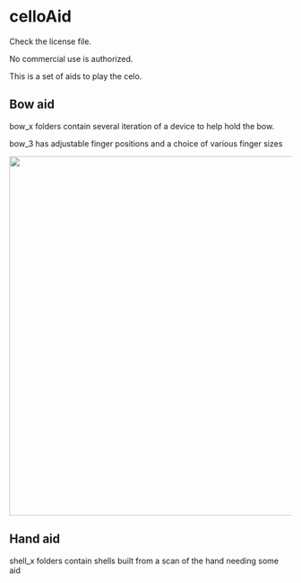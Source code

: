 # celloAid


Check the license file.

No commercial use is authorized.

This is a set of aids to play the celo.

## Bow aid

bow_x folders contain several iteration of a device to help hold the bow.

bow_3 has adjustable finger positions and a choice of various finger sizes

<img src="https://github.com/user-attachments/assets/6b11d989-1175-44fc-84e9-05d4dc18711a" width="640px">


## Hand aid

shell_x folders contain shells built from a scan of the hand needing some aid
